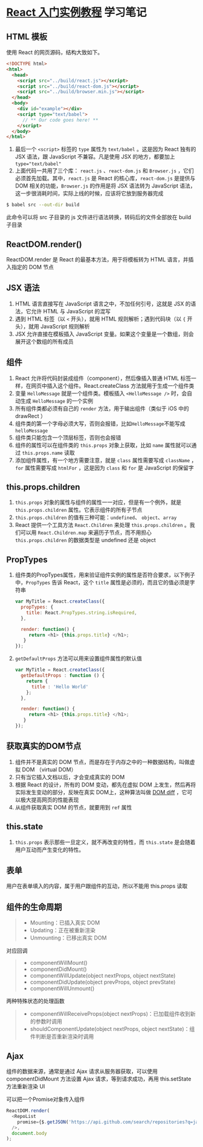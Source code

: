 # [React 入门实例教程](http://www.ruanyifeng.com/blog/2015/03/react.html) 学习笔记

## HTML 模板
使用 React 的网页源码，结构大致如下。

~~~html
<!DOCTYPE html>
<html>
  <head>
    <script src="../build/react.js"></script>
    <script src="../build/react-dom.js"></script>
    <script src="../build/browser.min.js"></script>
  </head>
  <body>
    <div id="example"></div>
    <script type="text/babel">
      // ** Our code goes here! **
    </script>
  </body>
</html>
~~~

1. 最后一个 `<script>` 标签的 `type` 属性为 `text/babel` 。这是因为 React 独有的 JSX 语法，跟 JavaScript 不兼容。凡是使用 JSX 的地方，都要加上 `type="text/babel"`
2. 上面代码一共用了三个库： `react.js` 、`react-dom.js` 和 `Browser.js` ，它们必须首先加载。其中，`react.js` 是 React 的核心库，`react-dom.js` 是提供与 DOM 相关的功能，`Browser.js` 的作用是将 JSX 语法转为 JavaScript 语法，这一步很消耗时间，实际上线的时候，应该将它放到服务器完成

~~~bash
$ babel src --out-dir build
~~~

此命令可以将 src 子目录的 js 文件进行语法转换，转码后的文件全部放在 build 子目录

## ReactDOM.render()
ReactDOM.render 是 React 的最基本方法，用于将模板转为 HTML 语言，并插入指定的 DOM 节点

## JSX 语法
1. HTML 语言直接写在 JavaScript 语言之中，不加任何引号，这就是 JSX 的语法，它允许 HTML 与 JavaScript 的混写
2. 遇到 HTML 标签（以 `<` 开头），就用 HTML 规则解析；遇到代码块（以 `{` 开头），就用 JavaScript 规则解析
3. JSX 允许直接在模板插入 JavaScript 变量。如果这个变量是一个数组，则会展开这个数组的所有成员

## 组件
1. React 允许将代码封装成组件（component），然后像插入普通 HTML 标签一样，在网页中插入这个组件。React.createClass 方法就用于生成一个组件类
2. 变量 `HelloMessage` 就是一个组件类。模板插入 `<HelloMessage />` 时，会自动生成 `HelloMessage` 的一个实例
3. 所有组件类都必须有自己的 `render` 方法，用于输出组件（类似于 iOS 中的 drawRect ）
4. 组件类的第一个字母必须大写，否则会报错，比如`HelloMessage`不能写成`helloMessage`
5. 组件类只能包含一个顶层标签，否则也会报错
6. 组件的属性可以在组件类的 `this.props` 对象上获取，比如 `name` 属性就可以通过 `this.props.name` 读取
7. 添加组件属性，有一个地方需要注意，就是 `class` 属性需要写成 `className` ，`for` 属性需要写成 `htmlFor` ，这是因为 `class` 和 `for` 是 JavaScript 的保留字

## this.props.children
1. `this.props` 对象的属性与组件的属性一一对应，但是有一个例外，就是 `this.props.children` 属性。它表示组件的所有子节点
2. `this.props.children` 的值有三种可能：`undefined`、 `object`、`array`
3. React 提供一个工具方法 `React.Children` 来处理 `this.props.children` 。我们可以用 `React.Children.map` 来遍历子节点，而不用担心 `this.props.children` 的数据类型是 undefined 还是 object

## PropTypes
1. 组件类的PropTypes属性，用来验证组件实例的属性是否符合要求，以下例子中，`PropTypes` 告诉 React，这个 `title` 属性是必须的，而且它的值必须是字符串

	~~~js
	var MyTitle = React.createClass({
	  propTypes: {
	    title: React.PropTypes.string.isRequired,
	  },
	
	  render: function() {
	     return <h1> {this.props.title} </h1>;
	   }
	});
	~~~

2. `getDefaultProps` 方法可以用来设置组件属性的默认值

	~~~js
	var MyTitle = React.createClass({
	  getDefaultProps : function () {
	    return {
	      title : 'Hello World'
	    };
	  },
	
	  render: function() {
	     return <h1> {this.props.title} </h1>;
	   }
	});
	~~~

## 获取真实的DOM节点
1. 组件并不是真实的 DOM 节点，而是存在于内存之中的一种数据结构，叫做虚拟 DOM （virtual DOM）
2. 只有当它插入文档以后，才会变成真实的 DOM
3. 根据 React 的设计，所有的 DOM 变动，都先在虚拟 DOM 上发生，然后再将实际发生变动的部分，反映在真实 DOM上，这种算法叫做 [DOM diff](http://calendar.perfplanet.com/2013/diff/) ，它可以极大提高网页的性能表现
4. 从组件获取真实 DOM 的节点，就要用到 `ref` 属性

## this.state
1. `this.props` 表示那些一旦定义，就不再改变的特性，而 `this.state` 是会随着用户互动而产生变化的特性。

## 表单
用户在表单填入的内容，属于用户跟组件的互动，所以不能用 this.props 读取

## 组件的生命周期
> - Mounting：已插入真实 DOM
> - Updating：正在被重新渲染
> - Unmounting：已移出真实 DOM

对应回调

> - componentWillMount()
> - componentDidMount()
> - componentWillUpdate(object nextProps, object nextState)
> - componentDidUpdate(object prevProps, object prevState)
> - componentWillUnmount()

两种特殊状态的处理函数

> - componentWillReceiveProps(object nextProps)：已加载组件收到新的参数时调用
> - shouldComponentUpdate(object nextProps, object nextState)：组件判断是否重新渲染时调用

## Ajax
组件的数据来源，通常是通过 Ajax 请求从服务器获取，可以使用 componentDidMount 方法设置 Ajax 请求，等到请求成功，再用 this.setState 方法重新渲染 UI 

可以把一个Promise对象传入组件

~~~js
ReactDOM.render(
  <RepoList
    promise={$.getJSON('https://api.github.com/search/repositories?q=javascript&sort=stars')}
  />,
  document.body
);
~~~
